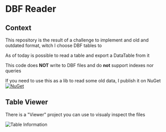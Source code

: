 # DBF Reader

## Context

This repository is the result of a challenge to implement and old and outdated format, witch I choose DBF tables to

As of today is possible to read a table and export a DataTable from it

This code does **NOT** write to DBF files and do **not** support indexes nor queries

If you need to use this as a lib to read some old data, I publish it on NuGet [![NuGet](https://buildstats.info/nuget/Simple.DBF)](https://www.nuget.org/packages/Simple.DBF)

## Table Viewer

There is a "Viewer" project you can use to visualy inspect the files

![Table Information](https://user-images.githubusercontent.com/9899419/205326513-16354684-5f63-449e-8929-5e804185513d.png)

